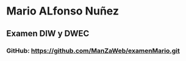 # Mario ALfonso Nuñez

## Examen DIW y DWEC

### GitHub: https://github.com/ManZaWeb/examenMario.git
